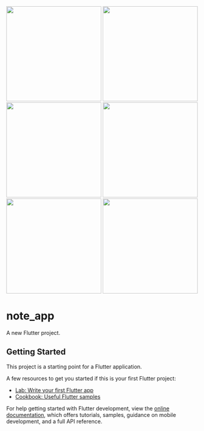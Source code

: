 <img src="https://github.com/user-attachments/assets/e7ddd7c0-9cc0-43e3-97ad-4fc4c837fabe" width="250"/>
<img src="https://github.com/user-attachments/assets/557fce24-bb3a-4fff-a7d6-c64acd1cc930" width="250"/>
<img src="https://github.com/user-attachments/assets/2df387ac-26b3-48ff-bf4d-200fd52b9aa2" width="250"/>
<img src="https://github.com/user-attachments/assets/e1ab7f6e-3815-4a66-aefe-9a7e468a5ed9" width="250"/>
<img src="https://github.com/user-attachments/assets/c690dc6d-707e-4aa6-b655-ff3123fd85c7" width="250"/>
<img src="https://github.com/user-attachments/assets/2bc8538c-42c5-487e-b485-86a000126daa" width="250"/>

# note_app

A new Flutter project.

## Getting Started

This project is a starting point for a Flutter application.

A few resources to get you started if this is your first Flutter project:

- [Lab: Write your first Flutter app](https://docs.flutter.dev/get-started/codelab)
- [Cookbook: Useful Flutter samples](https://docs.flutter.dev/cookbook)

For help getting started with Flutter development, view the
[online documentation](https://docs.flutter.dev/), which offers tutorials,
samples, guidance on mobile development, and a full API reference.
